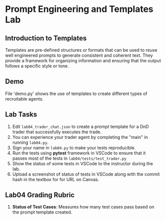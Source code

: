 # Prompt Engineering and Templates Lab  

## Introduction to Templates
Templates are pre-defined structures or formats that can be used to reuse well engineered prompts to generate consistent and coherent text. They provide a framework for organizing information and ensuring that the output follows a specific style or tone. 

## Demo
File 'demo.py' shows the use of templates to create different types of recruitable agents.

## Lab Tasks
1. Edit `lab04_trader_chat.json` to create a prompt template for a DnD trader that successfully executes the trade. 
3. You can experience your trader agent by completing the "main" in running `lab04.py`.
1. Sign your name in `lab04.py` to make your tests reproducible.
4. Run the tests using **pytest** framework in VSCode to ensure that it passes most of the tests in `lab04/tests/test_trader.py`
5. Show the status of some tests in VSCode to the instructor during the lab.
6. Upload a screenshot of status of tests in VSCode along with the commit hash in the textbox for for URL on Canvas.


## Lab04 Grading Rubric

1. __Status of Test Cases__: Measures how many test cases pass based on the prompt template created.